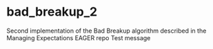 # bad_breakup_2
Second implementation of the Bad Breakup algorithm described in the Managing Expectations EAGER repo
Test message
